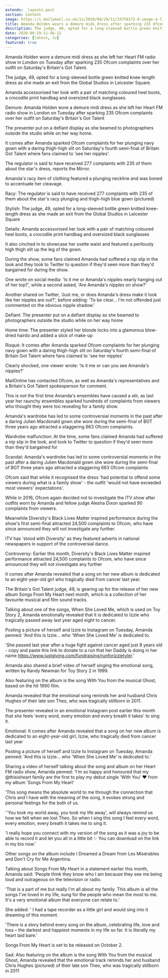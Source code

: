 ```yaml
---
extends: _layouts.post
section: content
image: https://i.dailymail.co.uk/1s/2020/09/29/11/33759172-0-image-a-7_1601375398760.jpg 
title: Amanda Holden wears a demure midi dress after sparking 235 Ofcom complaints on Britains Got Talent 
description: The judge, 49, opted for a long-sleeved bottle green knitted knee-length dress as she made an exit from the Global Studios in Leicester Square. 
date: 2020-09-29-11-56-12 
categories: [latest, tv] 
featured: true 
--- 
```

Amanda Holden wore a demure midi dress as she left her Heart FM radio show in London on Tuesday after sparking 235 Ofcom complaints over her outfit on Saturday's Britain's Got Talent.

The judge, 49, opted for a long-sleeved bottle green knitted knee-length dress as she made an exit from the Global Studios in Leicester Square.

Amanda accessorised her look with a pair of matching coloured heel boots, a crocodile print handbag and oversized black sunglasses.

Demure: Amanda Holden wore a demure midi dress as she left her Heart FM radio show in London on Tuesday after sparking 235 Ofcom complaints over her outfit on Saturday's Britain's Got Talent

The presenter put on a defiant display as she beamed to photographers outside the studio while on her way home. 

It comes after Amanda sparked Ofcom complaints for her plunging navy gown with a daring thigh-high slit on Saturday's fourth semi-final of Britain Got Talent where fans claimed to 'see her nipples'.

The regulator is said to have received 277 complaints with 235 of them about the star's dress, reports the Mirror.

Amanda's racy item of clothing featured a plunging neckline and was boned to accentuate her cleavage.

Racy: The regulator is said to have received 277 complaints with 235 of them about the star's racy plunging and thigh-high blue gown (pictured) 

Stylish: The judge, 49, opted for a long-sleeved bottle green knitted knee-length dress as she made an exit from the Global Studios in Leicester Square

Details: Amanda accessorised her look with a pair of matching coloured heel boots, a crocodile print handbag and oversized black sunglasses 

It also cinched in to showcase her svelte waist and featured a perilously high thigh slit up the leg of the gown.

During the show, some fans claimed Amanda had suffered a nip slip in the look and they took to Twitter to question if they'd seen more than they'd bargained for during the show. 

One wrote on social media: 'Is it me or Amanda's nipples nearly hanging out of her top?', while a second asked, 'Are Amanda's nipples on show?'

Another shared on Twitter, 'Just me, or does Amanda's dress make it look like her nipples are out?', before adding: 'To be clear... I'm not offended just commented on the obvious nipple shadow.'

Defiant: The presenter put on a defiant display as she beamed to photographers outside the studio while on her way home

Home time: The presenter styled her blonde locks into a glamorous blow-dried hairdo and added a slick of make-up 

Risqué: It comes after Amanda sparked Ofcom complaints for her plunging navy gown with a daring thigh-high slit on Saturday's fourth semi-final of Britain Got Talent where fans claimed to 'see her nipples'

Clearly shocked, one viewer wrote: 'Is it me or can you see Amanda's nipples?' 

MailOnline has contacted Ofcom, as well as Amanda's representatives and a Britain's Got Talent spokesperson for comment. 

This is not the first time Amanda's ensembles have caused a stir, as last year her raunchy ensembles sparked hundreds of complaints from viewers who thought they were too revealing for a family show. 

Amanda's wardrobe has led to some controversial moments in the past after a daring Julien Macdonald gown she wore during the semi-final of BGT three years ago attracted a staggering 663 Ofcom complaints. 





Wardrobe malfunction: At the time, some fans claimed Amanda had suffered a nip slip in the look, and took to Twitter to question if they'd seen more than they'd bargained for

Scandal: Amanda's wardrobe has led to some controversial moments in the past after a daring Julien Macdonald gown she wore during the semi-final of BGT three years ago attracted a staggering 663 Ofcom complaints 

Ofcom said that while it recognised the dress 'had potential to offend some viewers during what is a family show' - the outfit 'would not have exceeded most viewers' expectations'.

While in 2016, Ofcom again decided not to investigate the ITV show after outfits worn by Amanda and fellow judge Alesha Dixon sparked 90 complaints from viewers.

Meanwhile Diversity's Black Lives Matter inspired performance during the show's first semi-final attracted 24,500 complaints to Ofcom, who have since announced they will not investigate any further.

ITV has 'stood with Diversity' as they featured adverts in national newspapers in support of the controversial dance. 

Controversy: Earlier this month, Diversity's Black Lives Matter inspired performance attracted 24,500 complaints to Ofcom, who have since announced they will not investigate any further 

It comes after Amanda revealed that a song on her new album is dedicated to an eight-year-old girl who tragically died from cancer last year.

The Britain's Got Talent judge, 49, is gearing up for the release of her new album Songs From My Heart next month, which is a collection of her favourite musical and film sound tracks.

Talking about one of the songs, When She Loved Me, which is used on Toy Story 2, Amanda emotionally revealed that it is dedicated to Izzie who tragically passed away last year aged eight to cancer.

Posting a picture of herself and Izzie to Instagram on Tuesday, Amanda penned: 'And this is Izzie... who 'When She Loved Me' is dedicated to. 

'She passed last year after a huge fight against cancer aged just 8 years old - copy and paste this link to donate to a run that her Daddy is doing in her name https://www.justgiving.com/fundraising/runforizzietyler.'

Amanda also shared a brief video of herself singing the emotional song, written by Randy Newman for Toy Story 2 in 1999.

Also featuring on the album is the song With You from the musical Ghost, based on the hit 1990 film.

Amanda revealed that the emotional song reminds her and husband Chris Hughes of their late son Theo, who was tragically stillborn in 2011.

The presenter revealed in an emotional Instagram post earlier this month that she feels 'every word, every emotion and every breath it takes' to sing it. 

Emotional: It comes after Amanda revealed that a song on her new album is dedicated to an eight-year-old girl, Izzie, who tragically died from cancer last year 

Posting a picture of herself and Izzie to Instagram on Tuesday, Amanda penned: 'And this is Izzie... who 'When She Loved Me' is dedicated to.' 

Sharing a video of herself talking about the song and album on her Heart FM radio show, Amanda penned: 'I'm so happy and honoured that my @thisisheart family are the first to play my debut single 'With You' ❤️ from my album 'Songs From My Heart' 

'This song means the absolute world to me through the connection that Chris and I have with the meaning of the song, it evokes strong and personal feelings for the both of us. 

''You took my world away, you took my life away', will always remind us how we felt when we lost Theo. So when I sing this song I feel every word, every emotion, every breath it takes me to sing it. 

'I really hope you connect with my version of the song as it was a joy to be able to record it and let you all in a little bit ✨ You can download on the link in my bio now.'

Other songs on the album include I Dreamed a Dream from Les Misérables and Don't Cry for Me Argentina.

Talking about Songs From My Heart in a statement earlier this month, Amanda said: 'People think they know who I am because they see me being loud and outrageous on the television or radio. 

'That is a part of me but really I'm all about my family. This album is all the songs I've loved in my life, sung for the people who mean the most to me. It's a very emotional album that everyone can relate to.'

She added: ' I had a tape recorder as a little girl and would sing into it dreaming of this moment.

'There is a story behind every song on the album, celebrating life, love and loss – the darkest and happiest moments in my life so far. It is literally my heart laid bare.'

Songs From My Heart is set to be released on October 2.  

Sad: Also featuring on the album is the song With You from the musical Ghost, Amanda revealed that the emotional track reminds her and husband Chris Hughes (pictured) of their late son Theo, who was tragically stillborn in 2011 

